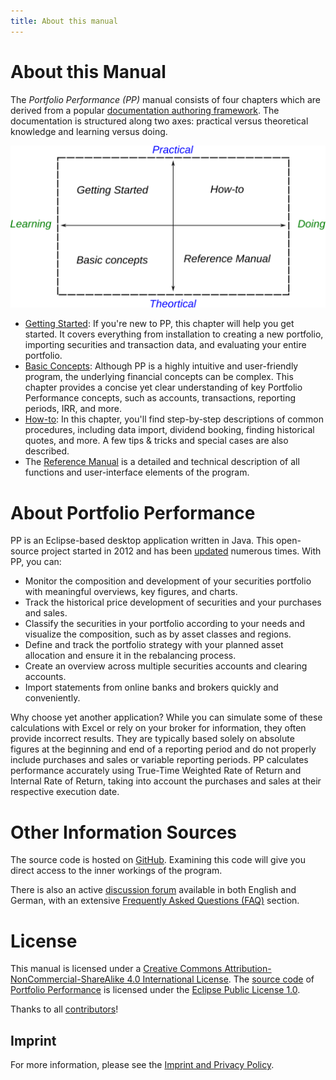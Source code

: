 ```yaml
---
title: About this manual
---
```


# About this Manual

The *Portfolio Performance (PP)* manual consists of four chapters which are derived from a popular [documentation authoring framework](https://diataxis.fr/). The documentation is structured along two axes: practical versus theoretical knowledge and learning versus doing.

![](images/documentation-framework.svg)

- [Getting Started](getting-started/index.md): If you're new to PP, this chapter will help you get started. It covers everything from installation to creating a new portfolio, importing securities and transaction data, and evaluating your entire portfolio.
- [Basic Concepts](concepts/index.md): Although PP is a highly intuitive and user-friendly program, the underlying financial concepts can be complex. This chapter provides a concise yet clear understanding of key Portfolio Performance concepts, such as accounts, transactions, reporting periods, IRR, and more.
- [How-to](how-to/index.md): In this chapter, you'll find step-by-step descriptions of common procedures, including data import, dividend booking, finding historical quotes, and more. A few tips & tricks and special cases are also described.
- The [Reference Manual](./reference/index.md) is a detailed and technical description of all functions and user-interface elements of the program. 

# About Portfolio Performance

PP is an Eclipse-based desktop application written in Java. This open-source project started in 2012 and has been [updated](https://github.com/portfolio-performance/portfolio/releases) numerous times. With PP, you can:

- Monitor the composition and development of your securities portfolio with meaningful overviews, key figures, and charts.
- Track the historical price development of securities and your purchases and sales.
- Classify the securities in your portfolio according to your needs and visualize the composition, such as by asset classes and regions.
- Define and track the portfolio strategy with your planned asset allocation and ensure it in the rebalancing process.
- Create an overview across multiple securities accounts and clearing accounts.
- Import statements from online banks and brokers quickly and conveniently.

Why choose yet another application? While you can simulate some of these calculations with Excel or rely on your broker for information, they often provide incorrect results. They are typically based solely on absolute figures at the beginning and end of a reporting period and do not properly include purchases and sales or variable reporting periods. PP calculates performance accurately using True-Time Weighted Rate of Return and Internal Rate of Return, taking into account the purchases and sales at their respective execution date.

# Other Information Sources

The source code is hosted on [GitHub](https://github.com/portfolio-performance/portfolio). Examining this code will give you direct access to the inner workings of the program.

There is also an active [discussion forum](https://forum.portfolio-performance.info/) available in both English and German, with an extensive [Frequently Asked Questions (FAQ)](https://forum.portfolio-performance.info/t/faq-haeufig-gestellte-fragen/1721) section.

# License

This manual is licensed under a [Creative Commons Attribution-NonCommercial-ShareAlike 4.0 International License](http://creativecommons.org/licenses/by-nc-sa/4.0/). The [source code](https://github.com/portfolio-performance/portfolio) of [Portfolio Performance](https://www.portfolio-performance.info) is licensed under the [Eclipse Public License 1.0](https://github.com/portfolio-performance/portfolio/blob/master/LICENSE).

Thanks to all [contributors](https://github.com/portfolio-performance/portfolio-help/graphs/contributors)!

## Imprint

For more information, please see the [Imprint and Privacy Policy](https://www.portfolio-performance.info/portfolio/impressum.html).